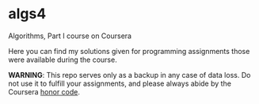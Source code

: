 # algs4
Algorithms, Part I course on Coursera

Here you can find my solutions given for programming assignments those were available during the course.

**WARNING**: This repo serves only as a backup in any case of data loss. Do not use it to fulfill your assignments, and please always abide by the Coursera [honor code](https://www.coursera.org/maestro/auth/normal/tos.php#honorcode).
